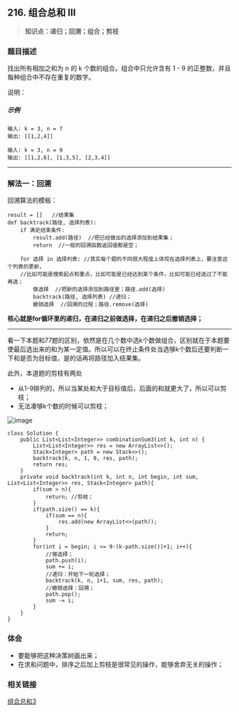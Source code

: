 ## 216. 组合总和 III

> **知识点：递归；回溯；组合；剪枝**
### 题目描述

找出所有相加之和为 n 的 k 个数的组合。组合中只允许含有 1 - 9 的正整数，并且每种组合中不存在重复的数字。

说明：

##### 示例

```
输入: k = 3, n = 7
输出: [[1,2,4]]

输入: k = 3, n = 9
输出: [[1,2,6], [1,3,5], [2,3,4]]
```
---
### 解法一：回溯

回溯算法的模板：
```
result = []   //结果集
def backtrack(路径, 选择列表):
    if 满足结束条件:
        result.add(路径)  //把已经做出的选择添加到结果集；
        return  //一般的回溯函数返回值都是空；

    for 选择 in 选择列表: //其实每个题的不同很大程度上体现在选择列表上，要注意这个列表的更新，
    //比如可能是搜索起点和重点，比如可能是已经达到某个条件，比如可能已经选过了不能再选；
        做选择  //把新的选择添加到路径里；路径.add(选择)
        backtrack(路径, 选择列表) //递归；
        撤销选择  //回溯的过程；路径.remove(选择)
```

**核心就是for循环里的递归，在递归之前做选择，在递归之后撤销选择；**

---

看一下本题和77题的区别，依然是在几个数中选k个数做组合，区别就在于本题要使最后选出来的和为某一定值。所以可以在终止条件处当选够k个数后还要判断一下和是否为目标值，是的话再将路径加入结果集。   

此外，本道题的剪枝有两处    
- 从1-9排列的，所以当某处和大于目标值后，后面的和就更大了，所以可以剪枝；   
- 无法凑够k个数的时候可以剪枝；   


![image](https://note.youdao.com/yws/public/resource/2946380d68a8807311ffcfab2987253a/xmlnote/0D28549B9F2F485FA8FFE9CA22B9985C/15021)    

```
class Solution {
    public List<List<Integer>> combinationSum3(int k, int n) {
        List<List<Integer>> res = new ArrayList<>();
        Stack<Integer> path = new Stack<>();
        backtrack(k, n, 1, 0, res, path);
        return res;
    }
    private void backtrack(int k, int n, int begin, int sum, List<List<Integer>> res, Stack<Integer> path){
        if(sum > n){
            return; //剪枝；
        }
        if(path.size() == k){
            if(sum == n){
                res.add(new ArrayList<>(path));
            }
            return;
        }
        for(int i = begin; i <= 9-(k-path.size())+1; i++){
            //做选择；
            path.push(i);
            sum += i;
            //递归：开始下一轮选择；
            backtrack(k, n, i+1, sum, res, path);
            //撤销选择：回溯；
            path.pop();
            sum -= i;
        }
    }
}
```

### 体会

- 要能够把这种决策树画出来；
- 在求和问题中，排序之后加上剪枝是很常见的操作，能够舍弃无关的操作；  

### 相关链接  

[组合总和3](https://leetcode-cn.com/problems/combination-sum-iii/solution/dai-ma-sui-xiang-lu-dai-ni-xue-tou-hui-s-petp/)
